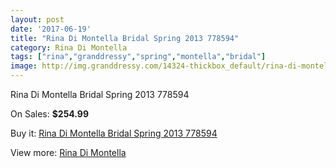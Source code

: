 ```yaml
---
layout: post
date: '2017-06-19'
title: "Rina Di Montella Bridal Spring 2013 778594"
category: Rina Di Montella
tags: ["rina","granddressy","spring","montella","bridal"]
image: http://img.granddressy.com/14324-thickbox_default/rina-di-montella-bridal-spring-2013-778594.jpg
---
```

Rina Di Montella Bridal Spring 2013 778594

On Sales: **$254.99**
<a href="https://www.granddressy.com/en/rina-di-montella/13377-rina-di-montella-bridal-spring-2013-778594.html"><amp-img layout="responsive" width="600" height="600" src="//img.granddressy.com/14324-thickbox_default/rina-di-montella-bridal-spring-2013-778594.jpg" alt="Rina Di Montella Bridal Spring 2013 778594 0" /></a>

Buy it: [Rina Di Montella Bridal Spring 2013 778594](https://www.granddressy.com/en/rina-di-montella/13377-rina-di-montella-bridal-spring-2013-778594.html "Rina Di Montella Bridal Spring 2013 778594")

View more: [Rina Di Montella](https://www.granddressy.com/en/325-rina-di-montella "Rina Di Montella")